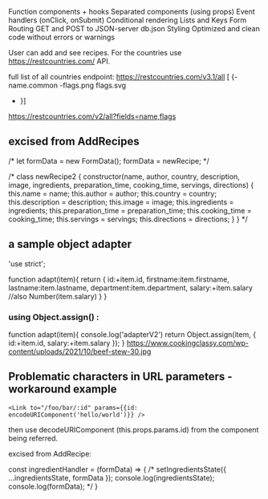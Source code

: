 

Function components + hooks
Separated components (using props)
Event handlers (onClick, onSubmit)
Conditional rendering
Lists and Keys
Form
Routing
GET and POST to JSON-server db.json
Styling
Optimized and clean code without errors or warnings 

User can add and see recipes. For the countries use https://restcountries.com/ API.

full list of all countries endpoint: https://restcountries.com/v3.1/all
[ {-name.common
-flags.png
flags.svg
 - }]

 https://restcountries.com/v2/all?fields=name,flags



 ## excised from AddRecipes

   /* let formData = new FormData();
    formData = newRecipe; */

   /* class newRecipe2 {
    constructor(name, author, country, description, image, ingredients, preparation_time, cooking_time, servings, directions) {
      this.name = name;
      this.author = author;
      this.country = country;
      this.description = description;
      this.image = image;
      this.ingredients = ingredients;
      this.preparation_time = preparation_time;
      this.cooking_time = cooking_time;
      this.servings = servings;
      this.directions = directions;
    }
  } */


 ##  a sample object adapter

  'use strict';

function adapt(item){
    return {
        id:+item.id,
        firstname:item.firstname,
        lastname:item.lastname,
        department:item.department,
        salary:+item.salary //also Number(item.salary)
    }
}

### using Object.assign() :

function adapt(item){
    console.log('adapterV2')
    return Object.assign(item, {
        id:+item.id,
        salary:+item.salary
    });
}
https://www.cookingclassy.com/wp-content/uploads/2021/10/beef-stew-30.jpg

## Problematic characters in URL parameters - workaround example

 ```<Link to="/foo/bar/:id" params={{id: encodeURIComponent('hello/world')}} />```
 
 then use decodeURIComponent (this.props.params.id) from the component being referred.

 excised from AddRecipe:

   const ingredientHandler = (formData) => {
    /* setIngredientsState({ ...ingredientsState, formData });
    console.log(ingredientsState);
    console.log(formData); */
  }